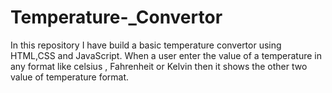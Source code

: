 # Temperature-_Convertor
In this repository I have build a basic temperature convertor using HTML,CSS and JavaScript. When a user enter the value of a temperature in any format like celsius , Fahrenheit or Kelvin  then it shows the other two value of temperature format.
